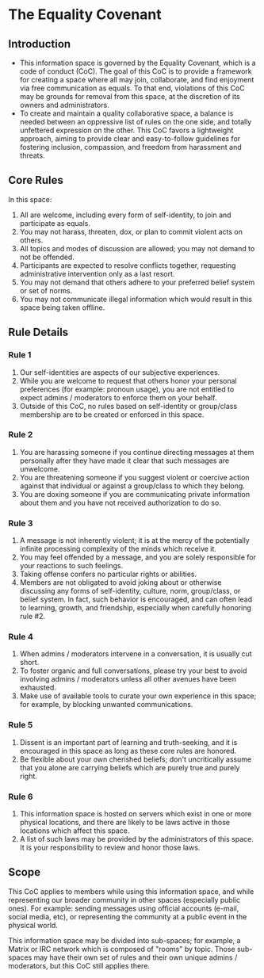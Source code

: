 # The Equality Covenant
## Introduction
* This information space is governed by the Equality Covenant, which is a code of conduct (CoC). The goal of this CoC is to provide a framework for creating a space where all may join, collaborate, and find enjoyment via free communication as equals. To that end, violations of this CoC may be grounds for removal from this space, at the discretion of its owners and administrators.
* To create and maintain a quality collaborative space, a balance is needed between an oppressive list of rules on the one side, and totally unfettered expression on the other. This CoC favors a lightweight approach, aiming to provide clear and easy-to-follow guidelines for fostering inclusion, compassion, and freedom from harassment and threats.

## Core Rules
In this space:
1. All are welcome, including every form of self-identity, to join and participate as equals.
2. You may not harass, threaten, dox, or plan to commit violent acts on others.
3. All topics and modes of discussion are allowed; you may not demand to not be offended.
4. Participants are expected to resolve conflicts together, requesting administrative intervention only as a last resort.
5. You may not demand that others adhere to your preferred belief system or set of norms.
6. You may not communicate illegal information which would result in this space being taken offline.

## Rule Details
### Rule 1
1. Our self-identities are aspects of our subjective experiences.
2. While you are welcome to request that others honor your personal preferences (for example: pronoun usage), you are not entitled to expect admins / moderators to enforce them on your behalf.
3. Outside of this CoC, no rules based on self-identity or group/class membership are to be created or enforced in this space.

### Rule 2
1. You are harassing someone if you continue directing messages at them personally after they have made it clear that such messages are unwelcome.
2. You are threatening someone if you suggest violent or coercive action against that individual or against a group/class to which they belong.
3. You are doxing someone if you are communicating private information about them and you have not received authorization to do so.

### Rule 3
1. A message is not inherently violent; it is at the mercy of the potentially infinite processing complexity of the minds which receive it.
2. You may feel offended by a message, and you are solely responsible for your reactions to such feelings.
3. Taking offense confers no particular rights or abilities.
4. Members are not obligated to avoid joking about or otherwise discussing any forms of self-identity, culture, norm, group/class, or belief system. In fact, such behavior is encouraged, and can often lead to learning, growth, and friendship, especially when carefully honoring rule #2.

### Rule 4
1. When admins / moderators intervene in a conversation, it is usually cut short.
2. To foster organic and full conversations, please try your best to avoid involving admins / moderators unless all other avenues have been exhausted.
3. Make use of available tools to curate your own experience in this space; for example, by blocking unwanted communications.

### Rule 5
1. Dissent is an important part of learning and truth-seeking, and it is encouraged in this space as long as these core rules are honored.
2. Be flexible about your own cherished beliefs; don't uncritically assume that you alone are carrying beliefs which are purely true and purely right.

### Rule 6
1. This information space is hosted on servers which exist in one or more physical locations, and there are likely to be laws active in those locations which affect this space.
2. A list of such laws may be provided by the administrators of this space. It is your responsibility to review and honor those laws.

## Scope
This CoC applies to members while using this information space, and while representing our broader community in other spaces (especially public ones). For example: sending messages using official accounts (e-mail, social media, etc), or representing the community at a public event in the physical world.

This information space may be divided into sub-spaces; for example, a Matrix or IRC network which is composed of "rooms" by topic. Those sub-spaces may have their own set of rules and their own unique admins / moderators, but this CoC still applies there.
